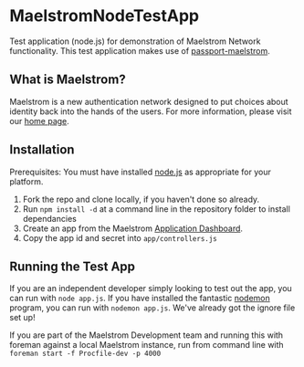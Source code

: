 MaelstromNodeTestApp
====================

Test application (node.js) for demonstration of Maelstrom Network functionality. This test application makes use of [passport-maelstrom](https://github.com/Urthen/passport-maelstrom).

What is Maelstrom?
------------------

Maelstrom is a new authentication network designed to put choices about identity back into the hands of the users. For more information, please visit our [home page](http://www.projectmaelstrom.com).

Installation
------------

Prerequisites: You must have installed [node.js](http://www.nodejs.org) as appropriate for your platform.

1. Fork the repo and clone locally, if you haven't done so already.
2. Run `npm install -d` at a command line in the repository folder to install dependancies
3. Create an app from the Maelstrom [Application Dashboard](http://prototype.projectmaelstrom.com/dev/apps).
4. Copy the app id and secret into `app/controllers.js`

Running the Test App
--------------------

If you are an independent developer simply looking to test out the app, you can run with `node app.js`. If you have installed the fantastic [nodemon](https://github.com/remy/nodemon/) program, you can run with `nodemon app.js`. We've already got the ignore file set up!

If you are part of the Maelstrom Development team and running this with foreman against a local Maelstrom instance, run from command line with `foreman start -f Procfile-dev -p 4000`